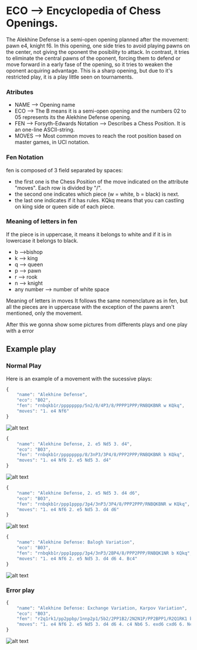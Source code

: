 # ECO --> Encyclopedia of Chess Openings.

The Alekhine Defense is a semi-open opening planned after the movement: pawn e4, knight f6.
In this opening, one side tries to avoid playing pawns on the center, not giving the oponent the posibility to attack. In contrast, it tries to eliminate the central pawns of the oponent, forcing them to defend or move forward in a early fase of the opening, so it tries to weaken the oponent acquiring advantage. This is a sharp opening, but due to it's restricted play, it is a play little seen on tournaments.

### Atributes 
* NAME --> Opening name
* ECO --> The B means it is a semi-open opening and the numbers 02 to 05 represents its the Alekhine Defense opening.
* FEN --> Forsyth-Edwards Notation --> Describes a Chess Position. It is an one-line ASCII-string.
* MOVES --> Most common moves to reach the root position based on master games, in UCI notation.

### Fen Notation
fen is composed of 3 field separated by spaces:
  * the first one is the Chess Position of the move indicated on the attribute "moves". Each row is divided by "/".
  * the second one indicates which piece (w = white, b = black) is next.
  * the last one indicates if it has rules. KQkq means that you can castling on king side or queen side of each piece.

### Meaning of letters in fen
If the piece is in uppercase, it means it belongs to white and if it is in lowercase it belongs to black.
* b -->bishop 
* k --> king 
* q --> queen 
* p --> pawn 
* r --> rook 
* n --> knight
* any number --> number of white space

Meaning of letters in moves
It follows the same nomenclature as in fen, but all the pieces are in uppercase with the exception of the pawns aren't mentioned, only the movement.

After this we gonna show some pictures from differents plays and one  play with a error

## Example play

### Normal Play
Here is an example of a movement with the sucessive plays:
```Javascript
{
    "name": "Alekhine Defense",
    "eco": "B02",
    "fen": "rnbqkb1r/pppppppp/5n2/8/4P3/8/PPPP1PPP/RNBQKBNR w KQkq",
    "moves": "1. e4 Nf6"
}
```

![alt text](https://github.com/ods883/chessmasterdra21/blob/main/other/Plays/Jugada%201.png)

```Javascript
{
    "name": "Alekhine Defense, 2. e5 Nd5 3. d4",
    "eco": "B03",
    "fen": "rnbqkb1r/pppppppp/8/3nP3/3P4/8/PPP2PPP/RNBQKBNR b KQkq",
    "moves": "1. e4 Nf6 2. e5 Nd5 3. d4"
}
```

![alt text](https://github.com/ods883/chessmasterdra21/blob/main/other/Plays/Jugada%202.png)

```Javascript
{
    "name": "Alekhine Defense, 2. e5 Nd5 3. d4 d6",
    "eco": "B03",
    "fen": "rnbqkb1r/ppp1pppp/3p4/3nP3/3P4/8/PPP2PPP/RNBQKBNR w KQkq",
    "moves": "1. e4 Nf6 2. e5 Nd5 3. d4 d6"
}
```

![alt text](https://github.com/ods883/chessmasterdra21/blob/main/other/Plays/Jugada%203.png)

```Javascript
{
    "name": "Alekhine Defense: Balogh Variation",
    "eco": "B03",
    "fen": "rnbqkb1r/ppp1pppp/3p4/3nP3/2BP4/8/PPP2PPP/RNBQK1NR b KQkq",
    "moves": "1. e4 Nf6 2. e5 Nd5 3. d4 d6 4. Bc4"
}
```

![alt text](https://github.com/ods883/chessmasterdra21/blob/main/other/Plays/Jugada%204.png)

### Error play
```Javascript
{
    "name": "Alekhine Defense: Exchange Variation, Karpov Variation",
    "eco": "B03",
    "fen": "r2q1rk1/pp2ppbp/1nnp2p1/5b2/2PP1B2/2N2N1P/PP2BPP1/R2Q1RK1 b -",
    "moves": "1. e4 Nf6 2. e5 Nd5 3. d4 d6 4. c4 Nb6 5. exd6 cxd6 6. Nc3 g6 7. h3 Bg7 8. Nf3 O-O 9. Be2 Nc6 10. O-O Bf5 11. Bf4"
}
```
![alt text](https://github.com/ods883/chessmasterdra21/blob/main/other/Plays/Jugada%20Error.png)

